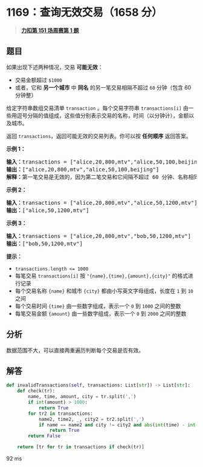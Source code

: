# 1169：查询无效交易（1658 分）


> <u>**[力扣第 151 场周赛第 1 题](https://leetcode.cn/problems/invalid-transactions/)**</u>

## 题目

<p>如果出现下述两种情况，交易 <strong>可能无效</strong>：</p>

<ul>
<li>交易金额超过<meta charset="UTF-8" /> <code>$1000</code></li>
<li>或者，它和 <strong>另一个城市</strong> 中 <strong>同名</strong> 的另一笔交易相隔不超过 <code>60</code> 分钟（包含 60 分钟整）</li>
</ul>

<p>给定字符串数组交易清单<meta charset="UTF-8" /> <code>transaction</code> 。每个交易字符串 <code>transactions[i]</code> 由一些用逗号分隔的值组成，这些值分别表示交易的名称，时间（以分钟计），金额以及城市。</p>

<p>返回 <code>transactions</code>，返回可能无效的交易列表。你可以按 <strong>任何顺序</strong> 返回答案。</p>



<p><strong>示例 1：</strong></p>

<pre>
<strong>输入：</strong>transactions = ["alice,20,800,mtv","alice,50,100,beijing"]
<strong>输出：</strong>["alice,20,800,mtv","alice,50,100,beijing"]
<strong>解释：</strong>第一笔交易是无效的，因为第二笔交易和它间隔不超过 60 分钟、名称相同且发生在不同的城市。同样，第二笔交易也是无效的。</pre>

<p><strong>示例 2：</strong></p>

<pre>
<strong>输入：</strong>transactions = ["alice,20,800,mtv","alice,50,1200,mtv"]
<strong>输出：</strong>["alice,50,1200,mtv"]
</pre>

<p><strong>示例 3：</strong></p>

<pre>
<strong>输入：</strong>transactions = ["alice,20,800,mtv","bob,50,1200,mtv"]
<strong>输出：</strong>["bob,50,1200,mtv"]
</pre>



<p><strong>提示：</strong></p>

<ul>
<li><code>transactions.length &lt;= 1000</code></li>
<li>每笔交易 <code>transactions[i]</code> 按 <code>"{name},{time},{amount},{city}"</code> 的格式进行记录</li>
<li>每个交易名称 <code>{name}</code> 和城市 <code>{city}</code> 都由小写英文字母组成，长度在 <code>1</code> 到 <code>10</code> 之间</li>
<li>每个交易时间 <code>{time}</code> 由一些数字组成，表示一个 <code>0</code> 到 <code>1000</code> 之间的整数</li>
<li>每笔交易金额 <code>{amount}</code> 由一些数字组成，表示一个 <code>0</code> 到 <code>2000</code> 之间的整数</li>
</ul>




## 分析

数据范围不大，可以直接两重遍历判断每个交易是否有效。

## 解答

```python
def invalidTransactions(self, transactions: List[str]) -> List[str]:
    def check(tr):
        name, time, amount, city = tr.split(',')
        if int(amount) > 1000:
            return True
        for tr2 in transactions:
            name2, time2, _, city2 = tr2.split(',')
            if name == name2 and city != city2 and abs(int(time) - int(time2)) <= 60:
                return True
        return False

    return [tr for tr in transactions if check(tr)]
```
92 ms


